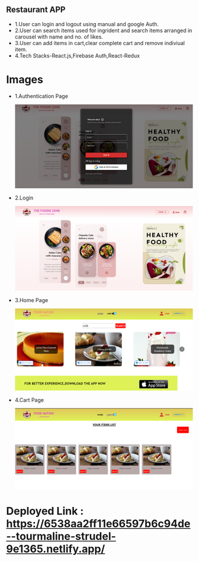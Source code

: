 ## Restaurant APP

+ 1.User can login and logout using manual and google Auth.
+ 2.User can search items used for ingrident and search items arranged in carousel with name and  no. of likes.
+ 3.User can add items in cart,clear complete cart and remove indiviual item.
+ 4.Tech Stacks-React.js,Firebase Auth,React-Redux

# Images

+ 1.Authentication Page

  ![Auth Logo](https://github.com/sarang1-coder/gurucool_assesmnt/blob/Main/restro/auth.png)

+ 2.Login
  
  ![Login Page](https://github.com/sarang1-coder/gurucool_assesmnt/blob/Main/restro/login.png)

+ 3.Home Page

  ![Auth Logo](https://github.com/sarang1-coder/gurucool_assesmnt/blob/Main/restro/home.png)

+ 4.Cart Page

  ![Auth Logo](https://github.com/sarang1-coder/gurucool_assesmnt/blob/Main/restro/cart.png)






# Deployed Link :  https://6538aa2ff11e66597b6c94de--tourmaline-strudel-9e1365.netlify.app/ 


 

  
